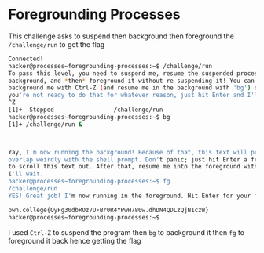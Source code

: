 # Foregrounding Processes
This challenge asks to suspend then background then foreground the `/challenge/run` to get the flag
```bash
Connected!
hacker@processes~foregrounding-processes:~$ /challenge/run
To pass this level, you need to suspend me, resume the suspended process in the
background, and *then* foreground it without re-suspending it! You can
background me with Ctrl-Z (and resume me in the background with 'bg') or, if
you're not ready to do that for whatever reason, just hit Enter and I'll exit!
^Z
[1]+  Stopped                 /challenge/run
hacker@processes~foregrounding-processes:~$ bg
[1]+ /challenge/run &



Yay, I'm now running the background! Because of that, this text will probably
overlap weirdly with the shell prompt. Don't panic; just hit Enter a few times
to scroll this text out. After that, resume me into the foreground with 'fg';
I'll wait.
hacker@processes~foregrounding-processes:~$ fg
/challenge/run
YES! Great job! I'm now running in the foreground. Hit Enter for your flag!

pwn.college{QyFg30dbROz7UFBr0R4YPwH780w.dhDN4QDLzQjN1czW}
hacker@processes~foregrounding-processes:~$
```
I used `Ctrl-Z` to suspend the program then `bg` to background it then `fg` to foreground it back hence getting the flag
